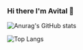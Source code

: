 ### Hi there I'm Avital 👋
![Anurag's GitHub stats](https://github-readme-stats.vercel.app/api?username=AvitalGilburg&show_icons=true&theme=radical)

![Top Langs](https://github-readme-stats.vercel.app/api/top-langs/?username=AvitalGilburg&layout=compact)
